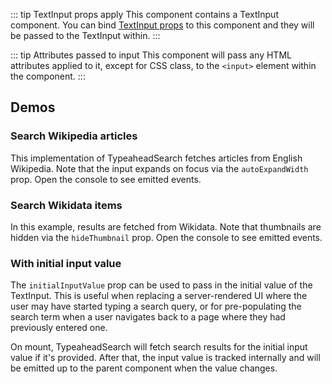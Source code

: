 <script setup>
import TypeaheadSearchWikipedia from './../../component-demos/typeahead-search/examples/TypeaheadSearchWikipedia.vue';
import TypeaheadSearchWikidata from './../../component-demos/typeahead-search/examples/TypeaheadSearchWikidata.vue';
import TypeaheadSearchInitialValue from './../../component-demos/typeahead-search/examples/TypeaheadSearchInitialValue.vue';
</script>

::: tip TextInput props apply
This component contains a TextInput component. You can bind [TextInput props](./text-input.html#usage)
to this component and they will be passed to the TextInput within.
:::

::: tip Attributes passed to input
This component will pass any HTML attributes applied to it, except for CSS class, to the `<input>`
element within the component.
:::

## Demos

### Search Wikipedia articles

This implementation of TypeaheadSearch fetches articles from English Wikipedia.
Note that the input expands on focus via the `autoExpandWidth` prop.  Open the
console to see emitted events.

<Wrapper>
<template v-slot:demo>
<typeahead-search-wikipedia />
</template>
<template v-slot:code>

<<< @/../component-demos/typeahead-search/examples/TypeaheadSearchWikipedia.vue

</template>
</Wrapper>

### Search Wikidata items

In this example, results are fetched from Wikidata. Note that thumbnails are hidden via the
`hideThumbnail` prop. Open the console to see emitted events.

<Wrapper>
<template v-slot:demo>
<typeahead-search-wikidata />
</template>
<template v-slot:code>

<<< @/../component-demos/typeahead-search/examples/TypeaheadSearchWikidata.vue

</template>
</Wrapper>

### With initial input value

The `initialInputValue` prop can be used to pass in the initial value of the TextInput. This is
useful when replacing a server-rendered UI where the user may have started typing a search query, or
for pre-populating the search term when a user navigates back to a page where they had previously
entered one.

On mount, TypeaheadSearch will fetch search results for the initial input value if it's provided.
After that, the input value is tracked internally and will be emitted up to the parent component
when the value changes.

<Wrapper>
<template v-slot:demo>
<typeahead-search-initial-value initial-input-value="Color" />
</template>
<template v-slot:code>

<<< @/../component-demos/typeahead-search/examples/TypeaheadSearchInitialValue.vue

</template>
</Wrapper>
